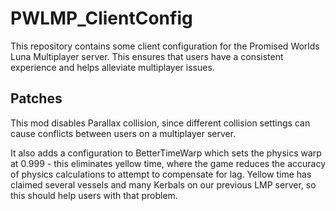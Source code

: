 # PWLMP_ClientConfig
This repository contains some client configuration for the Promised Worlds Luna Multiplayer server. This ensures that users have a consistent experience and helps alleviate multiplayer issues.

## Patches
This mod disables Parallax collision, since different collision settings can cause conflicts between users on a multiplayer server.

It also adds a configuration to BetterTimeWarp which sets the physics warp at 0.999 - this eliminates yellow time, where the game reduces the accuracy of physics calculations to attempt to compensate for lag. Yellow time has claimed several vessels and many Kerbals on our previous LMP server, so this should help users with that problem.
